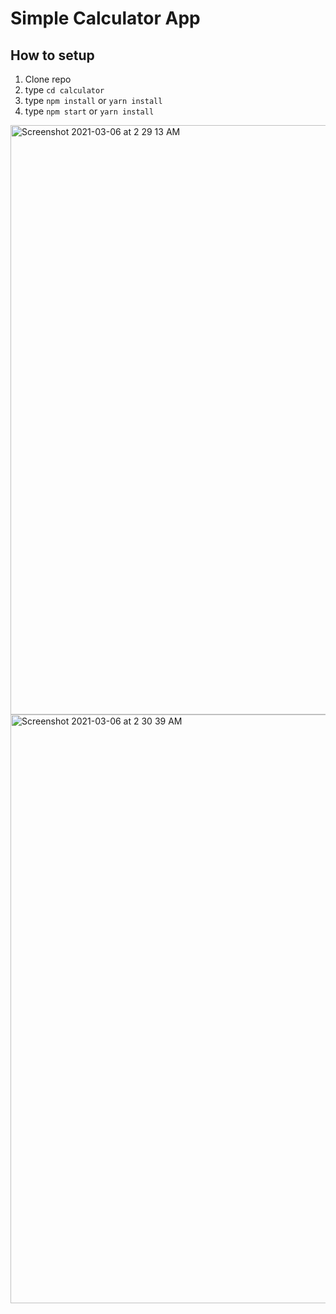 # Simple Calculator App

## How to setup
1. Clone repo
2. type `cd calculator`
3. type `npm install` or `yarn install`
4. type `npm start` or `yarn install`

<img width="943" alt="Screenshot 2021-03-06 at 2 29 13 AM" src="https://user-images.githubusercontent.com/20131507/110172916-dce6cb00-7e23-11eb-9e39-855e16184706.png">

<img width="942" alt="Screenshot 2021-03-06 at 2 30 39 AM" src="https://user-images.githubusercontent.com/20131507/110172981-fa1b9980-7e23-11eb-9d42-0651e7f9f7cc.png">
